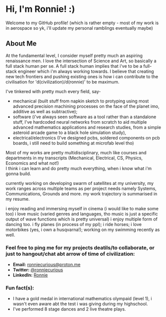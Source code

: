 
# Hi, I'm Ronnie! :)

Welcome to my GitHub profile! (which is rather empty - most of my work is in aerospace so yk, i'll update my personal ramblings eventually maybe)

## About Me

At the fundamental level, I consider myself pretty much an aspiring renaissance men. I love the intersection of Science and Art, so basically a full stack human per se. 
A full stack human implies that i've to be a full-stack engineer which i'm always working towards. 
I believe that creating new tech frontiers and pushing existing ones is how i can contribute to the civilisation for 'd(civilization)/d(ronnie)' to be maximum. 

I've tinkered with pretty much every field, say-
- mechanical (built stuff from napkin sketch to protyping using most advanced precision machining processes on the face of the planet imo, additive as well as subtractive); 
- software (i've always seen software as a tool rather than a standalone stuff, I've hardcoded neural networks from scratch to aid multiple advanced mathematics applications and                     research studies, from a simple asteroid arcade game to a black hole simulation study), 
- electrical/electronics (I've designed pcbs, soldered components on pcb boards, i still need to build something at microfab level tho)

Most of my works are pretty multidisciplinary, much like courses and departments in my transcripts (Mechanical, Electrical, CS, Physics, Economics and what not!)  
I think i can learn and do pretty much everything, when i know what i'm gonna build. 

currently working on developing swarm of satellites at my university, my work ranges across multiple teams as per project needs namely Systems, Communications, Grounds and more. 
my work trajectory is summarised in my resume. 

i enjoy reading and immersing myself in cinema (i would like to make some too) 
i love music (varied genres and languages, tho music is just a specific output of wave functions which is pretty universal) 
i enjoy multiple form of dancing too. 
i fly planes (in process of my ppl); i ride horses; i love motorbikes (yes, i own a husqvarna!); working on my swimming recently as well. 

### Feel free to ping me for my projects deatils/to collaborate, or just to hangout/chat abt arrow of time of civilization:

- **Email:** [ronniecurious@proton.me](mailto:ronniecurious@proton.me)
- **Twitter:** [@ronniecurious](https://twitter.com/ronniecurious)
- **LinkedIn:** [Ronnie](https://www.linkedin.com/in/rishabh-ronnie-rai-0887a3111/)


### Fun fact(s):

- I have a gold medal in international mathematics olympaid (level 1), i wasn't even aware abt the test i was giving during my highschool.
- I've performed 8 stage dances and 2 live theatre plays. 
